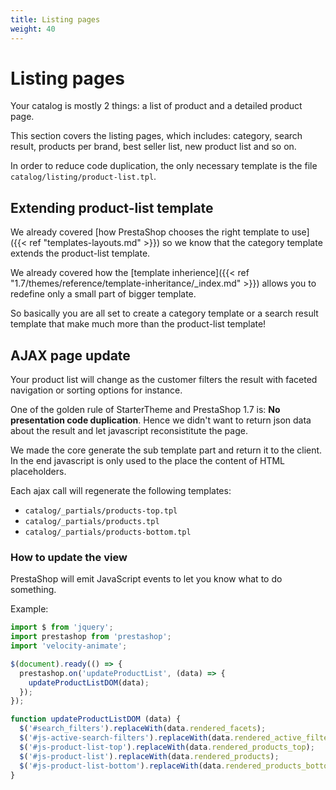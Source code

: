 ```yaml
---
title: Listing pages
weight: 40
---
```


# Listing pages

Your catalog is mostly 2 things: a list of product and a detailed product page.

This section covers the listing pages, which includes: category, search result,
products per brand, best seller list, new product list and so on.

In order to reduce code duplication, the only necessary template is the file
`catalog/listing/product-list.tpl`.


## Extending product-list template

We already covered [how PrestaShop chooses the right template to use]({{< ref "templates-layouts.md" >}})
so we know that the category template extends the product-list template.

We already covered how the [template inherience]({{< ref "1.7/themes/reference/template-inheritance/_index.md" >}}) allows you to redefine only a
small part of bigger template.

So basically you are all set to create a category template or a search result template
that make much more than the product-list template!


## AJAX page update

Your product list will change as the customer filters the result with
faceted navigation or sorting options for instance.

One of the golden rule of StarterTheme and PrestaShop 1.7 is: **No presentation code duplication**.
Hence we didn't want to return json data about the result and let javascript
reconsistitute the page.

We made the core generate the sub template part and return it to the client. In the
end javascript is only used to the place the content of HTML placeholders.

Each ajax call will regenerate the following templates:

* `catalog/_partials/products-top.tpl`
* `catalog/_partials/products.tpl`
* `catalog/_partials/products-bottom.tpl`

### How to update the view

PrestaShop will emit JavaScript events to let you know what to do something.

Example:

```js
import $ from 'jquery';
import prestashop from 'prestashop';
import 'velocity-animate';

$(document).ready(() => {
  prestashop.on('updateProductList', (data) => {
    updateProductListDOM(data);
  });
});

function updateProductListDOM (data) {
  $('#search_filters').replaceWith(data.rendered_facets);
  $('#js-active-search-filters').replaceWith(data.rendered_active_filters);
  $('#js-product-list-top').replaceWith(data.rendered_products_top);
  $('#js-product-list').replaceWith(data.rendered_products);
  $('#js-product-list-bottom').replaceWith(data.rendered_products_bottom);
}
```
